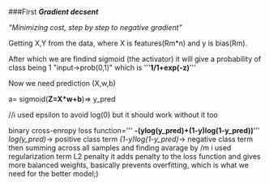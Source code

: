 ###First ***Gradient decsent***

*"Minimizing cost, step by step to negative gradient"*

Getting X,Y from the data, where X is features(Rm*n) and y is bias(Rm). 

After which we are findind sigmoid (the activator) it will give a probability of class being 1 "input->prob(0,1)"
which is
'''**1/1+exp(-z)**'''

Now we need prediction (X,w,b)

a= sigmoid(**Z=X*w+b**)=> y_pred

//i used epsilon to avoid log(0) but it should work without it too

binary cross-enropy loss function=''' **-(ylog(y_pred)+(1-y)log(1-y_pred))**'''
*log(y_pred)*-> positive class term
*(1-y)log(1-y_pred)*-> negative class term
then summing across all samples and finding avarage by /m 
i used regularization term L2 penalty
it adds penalty to the loss function and gives more balanced weights, basically prevents overfitting, which is what we need for the better model;)

